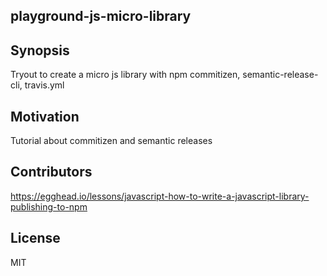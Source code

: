 ## playground-js-micro-library

## Synopsis
Tryout to create a micro js library with npm commitizen, semantic-release-cli, travis.yml

## Motivation
Tutorial about commitizen and semantic releases

## Contributors
https://egghead.io/lessons/javascript-how-to-write-a-javascript-library-publishing-to-npm

## License
MIT